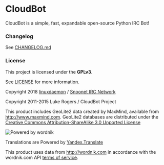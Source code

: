 # CloudBot

CloudBot is a simple, fast, expandable open-source Python IRC Bot!

### Changelog

See [CHANGELOG.md](CHANGELOG.md)

### License
This project is licensed under the **GPLv3**.

See [LICENSE](LICENSE) for more information.

Copyright 2018 [linuxdaemon](https://github.com/linuxdaemon) / [Snoonet IRC Network](https://snoonet.org)

Copyright 2011-2015 Luke Rogers / CloudBot Project

This product includes GeoLite2 data created by MaxMind, available from
<a href="http://www.maxmind.com">http://www.maxmind.com</a>. GeoLite2 databases are distributed under the [Creative Commons Attribution-ShareAlike 3.0 Unported License](https://creativecommons.org/licenses/by-sa/3.0/)

![Powered by wordnik](https://www.wordnik.com/img/wordnik_badge_a1.png)

Translations are Powered by [Yandex.Translate](https://translate.yandex.com)

This product uses data from <a href="http://wordnik.com">http://wordnik.com</a> in accordance with the wordnik.com API <a href="http://developer.wordnik.com/#!/terms">terms of service</a>.
